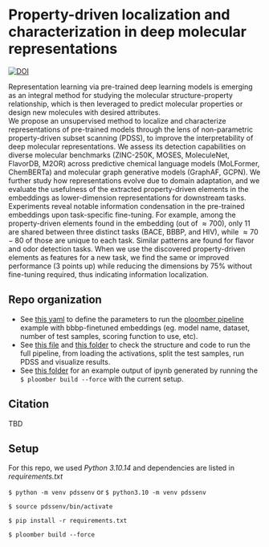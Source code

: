 # Property-driven localization and characterization in deep molecular representations
[![DOI](https://zenodo.org/badge/943969596.svg)](https://doi.org/10.5281/zenodo.15001572)

Representation learning via pre-trained deep learning models is emerging as an integral method for studying the molecular structure-property relationship, which is then leveraged to predict molecular properties or design new molecules with desired attributes.   
We propose an unsupervised method to localize and characterize representations of pre-trained models through the lens of non-parametric property-driven subset scanning (PDSS), to improve the interpretability of deep molecular representations.
We assess its detection capabilities on diverse molecular benchmarks (ZINC-250K, MOSES, MoleculeNet, FlavorDB, M2OR) across predictive chemical language models (MoLFormer, ChemBERTa) and molecular graph generative models (GraphAF, GCPN). We further study how representations evolve due to domain adaptation, and we evaluate the usefulness of the extracted property-driven elements in the embeddings as lower-dimension representations for downstream tasks.  
Experiments reveal notable information condensation in the pre-trained embeddings upon task-specific fine-tuning.
For example, among the property-driven elements found in the embedding (out of $\approx 700$), only $11$ are shared between three distinct tasks (BACE, BBBP, and HIV), while $\approx 70-80$ of those are unique to each task. Similar patterns are found for flavor and odor detection tasks. 
When we use the discovered property-driven elements as features for a new task, we find the same or improved performance ($3$ points up) while reducing the dimensions by $75$% without fine-tuning required, thus indicating information localization. 


## Repo organization

- See [this yaml](./env.yaml) to define the parameters to run the [ploomber pipeline](https://ploomber.io/) example with bbbp-finetuned embeddings (eg. model name, dataset, number of test samples, scoring function to use, etc).
- See [this file](./pipeline.yaml) and [this folder](./tasks) to check the structure and code to run the full pipeline, from loading the activations, split the test samples, run PDSS and visualize results.
- See [this folder](./output/molformer/bbbp_finetune/) for an example output of ipynb generated by running the `$ ploomber build --force` with the current setup.



## Citation

TBD 

## Setup 


For this repo, we used *Python 3.10.14* and dependencies are listed in *requirements.txt*

`$ python -m venv pdssenv` or `$ python3.10 -m venv pdssenv`

`$ source pdssenv/bin/activate`

`$ pip install -r requirements.txt`

`$ ploomber build --force  `
